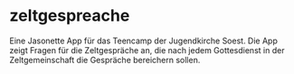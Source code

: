 # zeltgespreache
Eine Jasonette App für das Teencamp der Jugendkirche Soest. Die App zeigt Fragen für die Zeltgespräche an, die nach jedem Gottesdienst in der Zeltgemeinschaft die Gespräche bereichern sollen.
